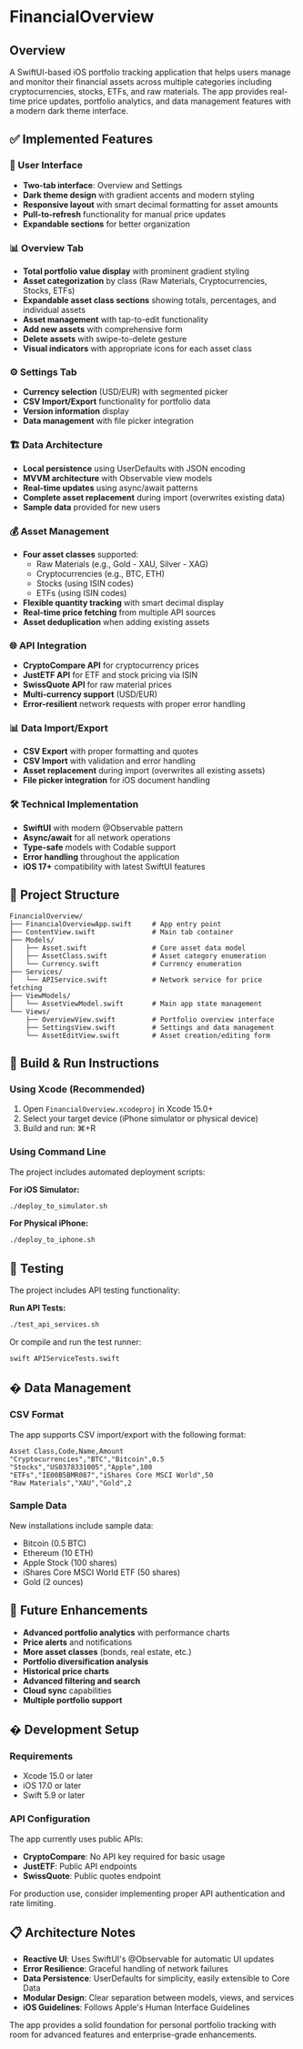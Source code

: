 # FinancialOverview

## Overview
A SwiftUI-based iOS portfolio tracking application that helps users manage and monitor their financial assets across multiple categories including cryptocurrencies, stocks, ETFs, and raw materials. The app provides real-time price updates, portfolio analytics, and data management features with a modern dark theme interface.

## ✅ Implemented Features

### 📱 User Interface
- **Two-tab interface**: Overview and Settings
- **Dark theme design** with gradient accents and modern styling
- **Responsive layout** with smart decimal formatting for asset amounts
- **Pull-to-refresh** functionality for manual price updates
- **Expandable sections** for better organization

### 📊 Overview Tab
- **Total portfolio value display** with prominent gradient styling
- **Asset categorization** by class (Raw Materials, Cryptocurrencies, Stocks, ETFs)
- **Expandable asset class sections** showing totals, percentages, and individual assets
- **Asset management** with tap-to-edit functionality
- **Add new assets** with comprehensive form
- **Delete assets** with swipe-to-delete gesture
- **Visual indicators** with appropriate icons for each asset class

### ⚙️ Settings Tab
- **Currency selection** (USD/EUR) with segmented picker
- **CSV Import/Export** functionality for portfolio data
- **Version information** display
- **Data management** with file picker integration

### 🏗️ Data Architecture
- **Local persistence** using UserDefaults with JSON encoding
- **MVVM architecture** with Observable view models
- **Real-time updates** using async/await patterns
- **Complete asset replacement** during import (overwrites existing data)
- **Sample data** provided for new users

### 💰 Asset Management
- **Four asset classes** supported:
  - Raw Materials (e.g., Gold - XAU, Silver - XAG)
  - Cryptocurrencies (e.g., BTC, ETH)
  - Stocks (using ISIN codes)
  - ETFs (using ISIN codes)
- **Flexible quantity tracking** with smart decimal display
- **Real-time price fetching** from multiple API sources
- **Asset deduplication** when adding existing assets

### 🌐 API Integration
- **CryptoCompare API** for cryptocurrency prices
- **JustETF API** for ETF and stock pricing via ISIN
- **SwissQuote API** for raw material prices
- **Multi-currency support** (USD/EUR)
- **Error-resilient** network requests with proper error handling

### 📊 Data Import/Export
- **CSV Export** with proper formatting and quotes
- **CSV Import** with validation and error handling
- **Asset replacement** during import (overwrites all existing assets)
- **File picker integration** for iOS document handling

### 🛠️ Technical Implementation
- **SwiftUI** with modern @Observable pattern
- **Async/await** for all network operations
- **Type-safe** models with Codable support
- **Error handling** throughout the application
- **iOS 17+** compatibility with latest SwiftUI features

## 📁 Project Structure

```
FinancialOverview/
├── FinancialOverviewApp.swift     # App entry point
├── ContentView.swift              # Main tab container
├── Models/
│   ├── Asset.swift                # Core asset data model
│   ├── AssetClass.swift           # Asset category enumeration
│   └── Currency.swift             # Currency enumeration
├── Services/
│   └── APIService.swift           # Network service for price fetching
├── ViewModels/
│   └── AssetViewModel.swift       # Main app state management
└── Views/
    ├── OverviewView.swift         # Portfolio overview interface
    ├── SettingsView.swift         # Settings and data management
    └── AssetEditView.swift        # Asset creation/editing form
```

## 🚀 Build & Run Instructions

### Using Xcode (Recommended)
1. Open `FinancialOverview.xcodeproj` in Xcode 15.0+
2. Select your target device (iPhone simulator or physical device)
3. Build and run: ⌘+R

### Using Command Line
The project includes automated deployment scripts:

**For iOS Simulator:**
```bash
./deploy_to_simulator.sh
```

**For Physical iPhone:**
```bash
./deploy_to_iphone.sh
```

## 🧪 Testing

The project includes API testing functionality:

**Run API Tests:**
```bash
./test_api_services.sh
```

Or compile and run the test runner:
```bash
swift APIServiceTests.swift
```

## � Data Management

### CSV Format
The app supports CSV import/export with the following format:
```csv
Asset Class,Code,Name,Amount
"Cryptocurrencies","BTC","Bitcoin",0.5
"Stocks","US0378331005","Apple",100
"ETFs","IE00B5BMR087","iShares Core MSCI World",50
"Raw Materials","XAU","Gold",2
```

### Sample Data
New installations include sample data:
- Bitcoin (0.5 BTC)
- Ethereum (10 ETH)
- Apple Stock (100 shares)
- iShares Core MSCI World ETF (50 shares)
- Gold (2 ounces)

## 🔮 Future Enhancements

- **Advanced portfolio analytics** with performance charts
- **Price alerts** and notifications
- **More asset classes** (bonds, real estate, etc.)
- **Portfolio diversification analysis**
- **Historical price charts**
- **Advanced filtering and search**
- **Cloud sync** capabilities
- **Multiple portfolio support**

## �️ Development Setup

### Requirements
- Xcode 15.0 or later
- iOS 17.0 or later
- Swift 5.9 or later

### API Configuration
The app currently uses public APIs:
- **CryptoCompare**: No API key required for basic usage
- **JustETF**: Public API endpoints
- **SwissQuote**: Public quotes endpoint

For production use, consider implementing proper API authentication and rate limiting.

## 📋 Architecture Notes

- **Reactive UI**: Uses SwiftUI's @Observable for automatic UI updates
- **Error Resilience**: Graceful handling of network failures
- **Data Persistence**: UserDefaults for simplicity, easily extensible to Core Data
- **Modular Design**: Clear separation between models, views, and services
- **iOS Guidelines**: Follows Apple's Human Interface Guidelines

The app provides a solid foundation for personal portfolio tracking with room for advanced features and enterprise-grade enhancements.
